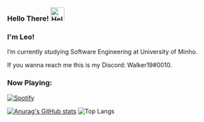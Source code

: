 ### Hello There! <a href="https://emoji.gg/emoji/7715-hello"><img src="https://emoji.gg/assets/emoji/7715-hello.png" width="32px" height="32px" alt="Hello"></a>

### I'm Leo!

I’m currently studying Software Engineering at University of Minho.

If you wanna reach me this is my Discord: Walker19#0010.

<h3 align="left">Now Playing:</h3>

[![Spotify](https://novatorem-blue-xi.vercel.app/api/spotify)](https://open.spotify.com/user/melwwt1dl1y0m19x8k1c44eim)

[![Anurag's GitHub stats](https://github-readme-stats.vercel.app/api?username=Leonardo1924&show_icons=true&theme=vue)](https://github.com/anuraghazra/github-readme-stats) ![Top Langs](https://github-readme-stats.vercel.app/api/top-langs/?username=Leonardo1924&layout=compact&theme=vue)


